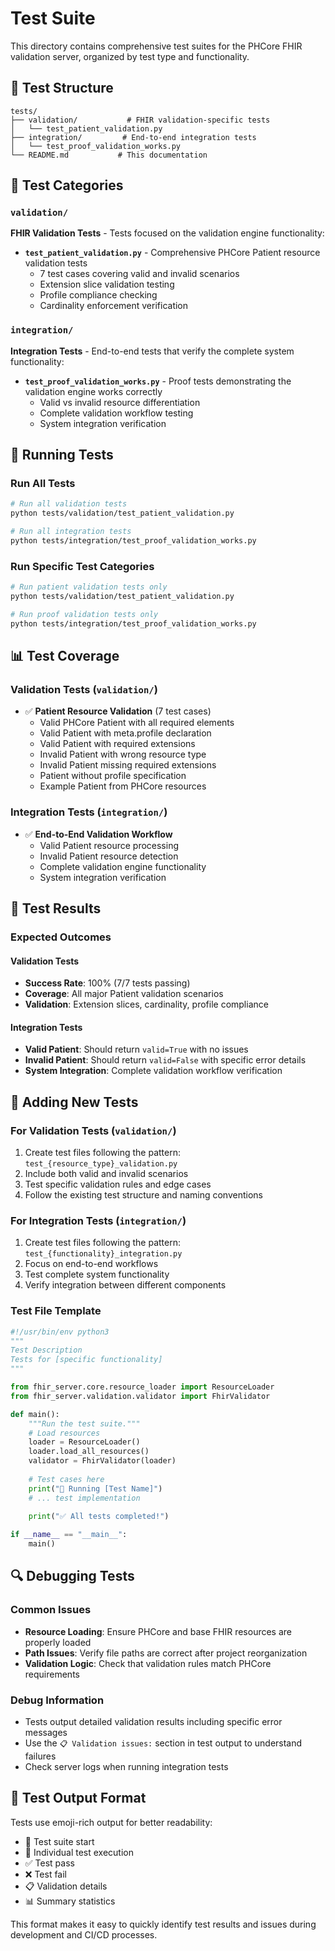 # Test Suite

This directory contains comprehensive test suites for the PHCore FHIR validation server, organized by test type and functionality.

## 📁 Test Structure

```
tests/
├── validation/           # FHIR validation-specific tests
│   └── test_patient_validation.py
├── integration/         # End-to-end integration tests
│   └── test_proof_validation_works.py
└── README.md           # This documentation
```

## 🧪 Test Categories

### `validation/`
**FHIR Validation Tests** - Tests focused on the validation engine functionality:
- **`test_patient_validation.py`** - Comprehensive PHCore Patient resource validation tests
  - 7 test cases covering valid and invalid scenarios
  - Extension slice validation testing
  - Profile compliance checking
  - Cardinality enforcement verification

### `integration/`
**Integration Tests** - End-to-end tests that verify the complete system functionality:
- **`test_proof_validation_works.py`** - Proof tests demonstrating the validation engine works correctly
  - Valid vs invalid resource differentiation
  - Complete validation workflow testing
  - System integration verification

## 🚀 Running Tests

### Run All Tests
```bash
# Run all validation tests
python tests/validation/test_patient_validation.py

# Run all integration tests
python tests/integration/test_proof_validation_works.py
```

### Run Specific Test Categories
```bash
# Run patient validation tests only
python tests/validation/test_patient_validation.py

# Run proof validation tests only
python tests/integration/test_proof_validation_works.py
```

## 📊 Test Coverage

### Validation Tests (`validation/`)
- ✅ **Patient Resource Validation** (7 test cases)
  - Valid PHCore Patient with all required elements
  - Valid Patient with meta.profile declaration
  - Valid Patient with required extensions
  - Invalid Patient with wrong resource type
  - Invalid Patient missing required extensions
  - Patient without profile specification
  - Example Patient from PHCore resources

### Integration Tests (`integration/`)
- ✅ **End-to-End Validation Workflow**
  - Valid Patient resource processing
  - Invalid Patient resource detection
  - Complete validation engine functionality
  - System integration verification

## 🎯 Test Results

### Expected Outcomes

#### Validation Tests
- **Success Rate**: 100% (7/7 tests passing)
- **Coverage**: All major Patient validation scenarios
- **Validation**: Extension slices, cardinality, profile compliance

#### Integration Tests  
- **Valid Patient**: Should return `valid=True` with no issues
- **Invalid Patient**: Should return `valid=False` with specific error details
- **System Integration**: Complete validation workflow verification

## 📝 Adding New Tests

### For Validation Tests (`validation/`)
1. Create test files following the pattern: `test_{resource_type}_validation.py`
2. Include both valid and invalid scenarios
3. Test specific validation rules and edge cases
4. Follow the existing test structure and naming conventions

### For Integration Tests (`integration/`)
1. Create test files following the pattern: `test_{functionality}_integration.py`
2. Focus on end-to-end workflows
3. Test complete system functionality
4. Verify integration between different components

### Test File Template
```python
#!/usr/bin/env python3
"""
Test Description
Tests for [specific functionality]
"""

from fhir_server.core.resource_loader import ResourceLoader
from fhir_server.validation.validator import FhirValidator

def main():
    """Run the test suite."""
    # Load resources
    loader = ResourceLoader()
    loader.load_all_resources()
    validator = FhirValidator(loader)
    
    # Test cases here
    print("🧪 Running [Test Name]")
    # ... test implementation
    
    print("✅ All tests completed!")

if __name__ == "__main__":
    main()
```

## 🔍 Debugging Tests

### Common Issues
- **Resource Loading**: Ensure PHCore and base FHIR resources are properly loaded
- **Path Issues**: Verify file paths are correct after project reorganization
- **Validation Logic**: Check that validation rules match PHCore requirements

### Debug Information
- Tests output detailed validation results including specific error messages
- Use the `📋 Validation issues:` section in test output to understand failures
- Check server logs when running integration tests

## 🎨 Test Output Format

Tests use emoji-rich output for better readability:
- 🚀 Test suite start
- 🧪 Individual test execution
- ✅ Test pass
- ❌ Test fail
- 📋 Validation details
- 📊 Summary statistics

This format makes it easy to quickly identify test results and issues during development and CI/CD processes.
